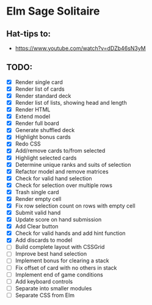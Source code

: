 # Elm Sage Solitaire

## Hat-tips to:

- https://www.youtube.com/watch?v=dDZb46sN3yM


## TODO:

- [x] Render single card
- [x] Render list of cards
- [x] Render standard deck
- [x] Render list of lists, showing head and length
- [x] Render HTML
- [x] Extend model
- [x] Render full board
- [x] Generate shuffled deck
- [x] Highlight bonus cards
- [x] Redo CSS
- [x] Add/remove cards to/from selected
- [x] Highlight selected cards
- [x] Determine unique ranks and suits of selection
- [x] Refactor model and remove matrices
- [x] Check for valid hand selection
- [x] Check for selection over multiple rows
- [x] Trash single card
- [x] Render empty cell
- [x] Fix row selection count on rows with empty cell
- [x] Submit valid hand
- [x] Update score on hand submission
- [x] Add Clear button
- [x] Check for valid hands and add hint function
- [x] Add discards to model
- [ ] Build complete layout with CSSGrid
- [ ] Improve best hand selection
- [ ] Implement bonus for clearing a stack
- [ ] Fix offset of card with no others in stack
- [ ] Implement end of game conditions
- [ ] Add keyboard controls
- [ ] Separate into smaller modules
- [ ] Separate CSS from Elm